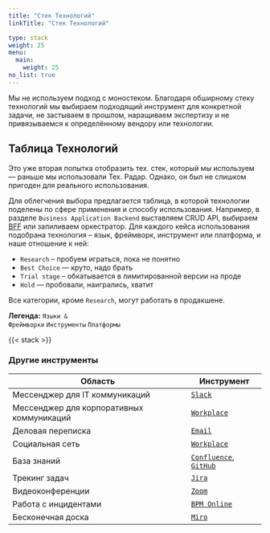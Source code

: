 ```yaml
---
title: "Стек Технологий"
linkTitle: "Стек Технологий"

type: stack
weight: 25
menu:
  main:
    weight: 25
no_list: true
---
```


<div class="row">
<div class="col-md-10 col-xl-9 text-justify">

Мы не используем подход с моностеком.
Благодаря обширному стеку технологий мы выбираем подходящий инструмент для конкретной задачи,
не застываем в прошлом, наращиваем экспертизу и не привязываемся к определённому вендору или технологии.

## Таблица Технологий
Это уже вторая попытка отобразить тех. стек, который мы используем — раньше мы использовали Тех. Радар.
Однако, он был не слишком пригоден для реального использования.

Для облегчения выбора предлагается таблица, в которой технологии поделены по сфере применения и способу использования.
Например, в разделе `Business Application Backend` выставляем CRUD API, выбираем [BFF](https://developer.ibm.com/technologies/microservices/patterns/create-backend-for-frontend-application-architecture/) или запиливаем оркестратор.
Для каждого кейса использования подобрана технология – язык, фреймворк, инструмент или платформа, и наше отношение к ней: 

* `Research` – пробуем играться, пока не понятно
* `Best Choice` — круто, надо брать
* `Trial stage` – обкатывается в лимитированной версии на проде
* `Hold` — пробовали, наигрались, хватит

Все категории, кроме `Research`, могут работать в продакшене.

</div>
</div>

**Легенда:** <code class='lang'>Языки & Фреймворки</code> <code class='tool'>Инструменты</code> <code class='platform'>Платформы</code>

{{< stack >}}

### Другие инструменты

| Область | Инструмент |
| ------ | ------ |
| Мессенджер для IT коммуникаций | [`Slack`](https://adeo-tech-community.slack.com) |
| Мессенджер для корпоративных коммуникаций | [`Workplace`](https://workplace.facebook.com) |
| Деловая переписка | [`Email`](https://owa.leroymerlin.ru/) |
| Социальная сеть | [`Workplace`](https://workplace.facebook.com) |
| База знаний | [`Confluence`](https://confluence.lmru.tech), [`GitHub`](https://github.com/adeo/) |
| Трекинг задач | [`Jira`](https://jira.lmru.tech) |
| Видеоконференции | [`Zoom`](https://leroymerlin.zoom.us) |
| Работа с инцидентами | [`BPM Online`](http://itsm.leroymerlin.ru/) |
| Бесконечная доска | [`Miro`](https://miro.com/) |